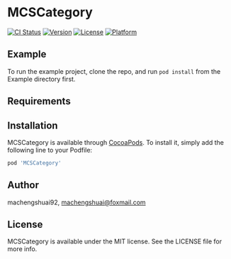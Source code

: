 # MCSCategory

[![CI Status](https://img.shields.io/travis/machengshuai92/MCSCategory.svg?style=flat)](https://travis-ci.org/machengshuai92/MCSCategory)
[![Version](https://img.shields.io/cocoapods/v/MCSCategory.svg?style=flat)](https://cocoapods.org/pods/MCSCategory)
[![License](https://img.shields.io/cocoapods/l/MCSCategory.svg?style=flat)](https://cocoapods.org/pods/MCSCategory)
[![Platform](https://img.shields.io/cocoapods/p/MCSCategory.svg?style=flat)](https://cocoapods.org/pods/MCSCategory)

## Example

To run the example project, clone the repo, and run `pod install` from the Example directory first.

## Requirements

## Installation

MCSCategory is available through [CocoaPods](https://cocoapods.org). To install
it, simply add the following line to your Podfile:

```ruby
pod 'MCSCategory'
```

## Author

machengshuai92, machengshuai@foxmail.com

## License

MCSCategory is available under the MIT license. See the LICENSE file for more info.
